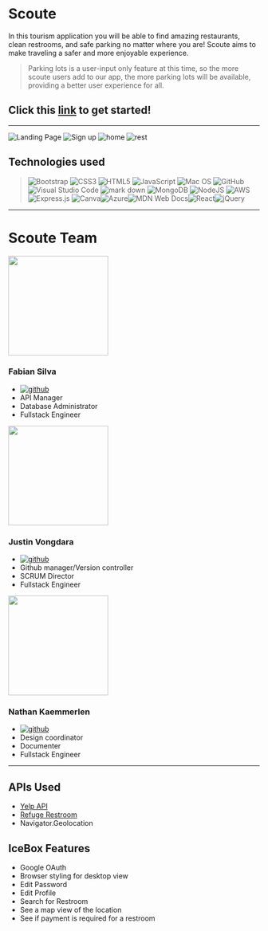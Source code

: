 # Scoute
In this tourism application you will be able to find amazing restaurants, clean restrooms, and safe parking no matter where you are! Scoute aims to make traveling a safer and more enjoyable experience.
>Parking lots is a user-input only feature at this time, so the more scoute users add to our app, the more parking lots will be available, providing a better user experience for all.

## Click this [link](https://scoute.herokuapp.com/) to get started!
---
![Landing Page](https://i.imgur.com/r0gaOGd.png)
![Sign up](https://i.imgur.com/54M87At.png)
![home](https://i.imgur.com/vlD8tkH.png)
![rest](https://i.imgur.com/AN9T1xE.png)

## Technologies used
>![Bootstrap](https://img.shields.io/badge/bootstrap-%23563D7C.svg?style=for-the-badge&logo=bootstrap&logoColor=white) ![CSS3](https://img.shields.io/badge/css3-%231572B6.svg?style=for-the-badge&logo=css3&logoColor=white) ![HTML5](https://img.shields.io/badge/html5-%23E34F26.svg?style=for-the-badge&logo=html5&logoColor=white) ![JavaScript](https://img.shields.io/badge/javascript-%23323330.svg?style=for-the-badge&logo=javascript&logoColor=%23F7DF1E) ![Mac OS](https://img.shields.io/badge/mac%20os-000000?style=for-the-badge&logo=macos&logoColor=F0F0F0) ![GitHub](https://img.shields.io/badge/github-%23121011.svg?style=for-the-badge&logo=github&logoColor=white) ![Visual Studio Code](https://img.shields.io/badge/Visual%20Studio%20Code-0078d7.svg?style=for-the-badge&logo=visual-studio-code&logoColor=white) ![mark down](https://img.shields.io/badge/Markdown-000000?style=for-the-badge&logo=markdown&logoColor=white) ![MongoDB](https://img.shields.io/badge/MongoDB-%234ea94b.svg?style=for-the-badge&logo=mongodb&logoColor=white) ![NodeJS](https://img.shields.io/badge/node.js-6DA55F?style=for-the-badge&logo=node.js&logoColor=white) ![AWS](https://img.shields.io/badge/AWS-%23FF9900.svg?style=for-the-badge&logo=amazon-aws&logoColor=white) ![Express.js](https://img.shields.io/badge/express.js-%23404d59.svg?style=for-the-badge&logo=express&logoColor=%2361DAFB) ![Canva](https://img.shields.io/badge/Canva-%2300C4CC.svg?style=for-the-badge&logo=Canva&logoColor=white)![Azure](https://img.shields.io/badge/azure-%230072C6.svg?style=for-the-badge&logo=microsoftazure&logoColor=white)![MDN Web Docs](https://img.shields.io/badge/MDN_Web_Docs-black?style=for-the-badge&logo=mdnwebdocs&logoColor=white)![React](https://img.shields.io/badge/react-%2320232a.svg?style=for-the-badge&logo=react&logoColor=%2361DAFB)![jQuery](https://img.shields.io/badge/jquery-%230769AD.svg?style=for-the-badge&logo=jquery&logoColor=white)

---
# Scoute Team
<img src="https://i.imgur.com/5zSYxiC.jpg" height="200px">

### Fabian Silva
- [![github](https://img.shields.io/badge/github-%23121011.svg?style=for-the-badge&logo=github&logoColor=white)](https://github.com/vongdara16)
- API Manager
- Database Administrator
- Fullstack Engineer

<img src="https://i.imgur.com/fmF5J3u.jpg" height="200px"> 

### Justin Vongdara
- [![github](https://img.shields.io/badge/github-%23121011.svg?style=for-the-badge&logo=github&logoColor=white)](https://github.com/silvafabian)
- Github manager/Version controller
- SCRUM Director
- Fullstack Engineer

<img src="https://i.imgur.com/ja0Wvks.png" height="200px">

### Nathan Kaemmerlen
- [![github](https://img.shields.io/badge/github-%23121011.svg?style=for-the-badge&logo=github&logoColor=white)](https://github.com/Nkaemmerlen)
- Design coordinator
- Documenter
- Fullstack Engineer


---

## APIs Used
- [Yelp API](https://www.yelp.com/developers/documentation/v3)
- [Refuge Restroom](https://www.refugerestrooms.org/api/docs/)
- Navigator.Geolocation

## IceBox Features
- Google OAuth
- Browser styling for desktop view
- Edit Password
- Edit Profile
- Search for Restroom
- See a map view of the location
- See if payment is required for a restroom

